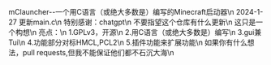 mClauncher--一个用C语言（或绝大多数是）编写的Minecraft启动器\n
2024-1-27 更新main.c\n
特别感谢：chatgpt\n
不要指望这个仓库有什么更新\n
这只是一个构想\n
亮点：\n
1.GPLv3，开源\n
2.用C语言（或绝大多数是）编写\n
3.gui兼Tui\n
4.功能部分对标HMCL,PCL2\n
5.插件功能来扩展功能\n
如果你有什么想法，pull requests,但我不能保证他们都不石沉大海\n

